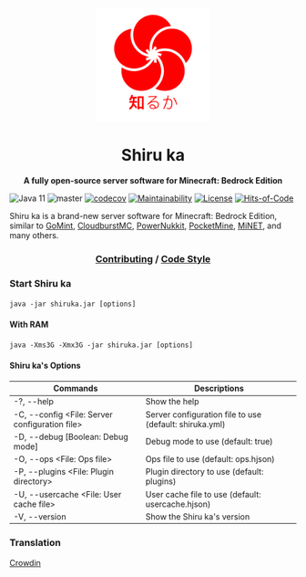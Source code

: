 <p align="center">
  <a href="http://shiruka.net">
    <img src="logo/SHIRUKA.png" width="200px"/>
  </a>
</p>
<h1 align="center">Shiru ka</h1>
<p align="center">
  <strong>A fully open-source server software for Minecraft: Bedrock Edition</strong>
</p>

![Java 11](https://img.shields.io/badge/java-11-green)
![master](https://github.com/shiruka/shiruka/workflows/build/badge.svg)
[![codecov](https://codecov.io/gh/shiruka/shiruka/branch/master/graph/badge.svg?token=R8GSQZLTS9)](https://codecov.io/gh/shiruka/shiruka)
[![Maintainability](https://api.codeclimate.com/v1/badges/39cc4c7bce400a705913/maintainability)](https://codeclimate.com/github/shiruka/shiruka/maintainability)
[![License](https://img.shields.io/badge/license-MIT-green.svg)](https://github.com/shiruka/shiruka/blob/master/LICENSE)
[![Hits-of-Code](https://hitsofcode.com/github/shiruka/shiruka)](https://hitsofcode.com/github/shiruka/shiruka/view)

Shiru ka is a brand-new server software for Minecraft: Bedrock Edition, similar to
[GoMint](https://github.com/gomint/),
[CloudburstMC](https://github.com/cloudburstmc/),
[PowerNukkit](https://github.com/powernukkit/),
[PocketMine](https://github.com/pmmp),
[MiNET](https://github.com/NiclasOlofsson/MiNET),
and many others.

<h3 align="center">
  <a href="https://github.com/shiruka/conribution">Contributing</a>
  /
  <a href="https://github.com/shiruka/codestyle">Code Style</a>
</h3>

### Start Shiru ka

`java -jar shiruka.jar [options]`

#### With RAM

`java -Xms3G -Xmx3G -jar shiruka.jar [options]`

#### Shiru ka's Options

| Commands                                       | Descriptions                                            |
|------------------------------------------------|---------------------------------------------------------|
| -?, --help                                     | Show the help                                           |
| -C, --config <File: Server configuration file> | Server configuration file to use (default: shiruka.yml) |
| -D, --debug [Boolean: Debug mode]              | Debug mode to use (default: true)                       |
| -O, --ops <File: Ops file>                     | Ops file to use (default: ops.hjson)                    |
| -P, --plugins <File: Plugin directory>         | Plugin directory to use (default: plugins)              |
| -U, --usercache <File: User cache file>        | User cache file to use (default: usercache.hjson)       |
| -V, --version                                  | Show the Shiru ka's version                             |

### Translation

[Crowdin](https://crowdin.com/project/shiru-ka)
